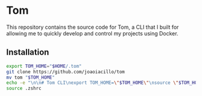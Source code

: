 # Tom

This repository contains the source code for Tom, a CLI that I built for allowing me to
quickly develop and control my projects using Docker.

## Installation

```zsh
export TOM_HOME="$HOME/.tom"
git clone https://github.com/joaoiacillo/tom
mv tom "$TOM_HOME"
echo -e "\n\n# Tom CLI\nexport TOM_HOME=\"$TOM_HOME\"\nsource \"$TOM_HOME/tomcd.sh\"\nalias atom=\"python3 $ATOM_HOME/tom.py\"" >> ~/.zshrc
source .zshrc
```
